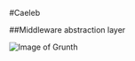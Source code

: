 #Caeleb

##Middleware abstraction layer 

![Image of Grunth](https://d13yacurqjgara.cloudfront.net/users/541438/screenshots/2156836/untitled-3_1x.png)



